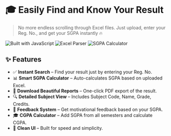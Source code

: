 # 🎓 Easily Find and Know Your Result

> No more endless scrolling through Excel files. Just upload, enter your Reg. No., and get your SGPA instantly 🔥

![Built with JavaScript](https://img.shields.io/badge/Built%20with-JavaScript-yellow?style=for-the-badge)
![Excel Parser](https://img.shields.io/badge/Excel--to--Web-Automation-blueviolet?style=for-the-badge)
![SGPA Calculator](https://img.shields.io/badge/SGPA-CGPA%20Calculator-green?style=for-the-badge)

## ✨ Features

- ✅ **Instant Search** – Find your result just by entering your Reg. No.
- 📊 **Smart SGPA Calculator** – Auto-calculates SGPA based on uploaded Excel.
- 💾 **Download Beautiful Reports** – One-click PDF export of the result.
- 🔍 **Detailed Subject View** – Includes Subject Code, Name, Grade, Credits.
- 🧠 **Feedback System** – Get motivational feedback based on your SGPA.
- 🎓 **CGPA Calculator** – Add SGPA from all semesters and calculate CGPA.
- 🎨 **Clean UI** – Built for speed and simplicity.

